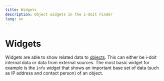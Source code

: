 ```yaml
---
title: Widgets
description: Object widgets in the i-doit Finder
lang: en
---
```


# Widgets

Widgets are able to show related data to [objects](../basics/objects.md). This can either be i-doit internal data or data from external sources. The most basic widget for example is the `Info` widget that shows an important base set of data (such as IP address and contact person) of an object.
